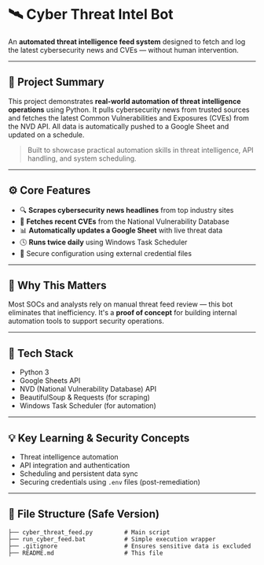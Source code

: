 # 🛰️ Cyber Threat Intel Bot

An **automated threat intelligence feed system** designed to fetch and log the latest cybersecurity news and CVEs — without human intervention.

---

## 📌 Project Summary

This project demonstrates **real-world automation of threat intelligence operations** using Python. It pulls cybersecurity news from trusted sources and fetches the latest Common Vulnerabilities and Exposures (CVEs) from the NVD API. All data is automatically pushed to a Google Sheet and updated on a schedule.

> Built to showcase practical automation skills in threat intelligence, API handling, and system scheduling.

---

## ⚙️ Core Features

- 🔍 **Scrapes cybersecurity news headlines** from top industry sites  
- 🧠 **Fetches recent CVEs** from the National Vulnerability Database  
- 📊 **Automatically updates a Google Sheet** with live threat data  
- 🕓 **Runs twice daily** using Windows Task Scheduler  
- 🔐 Secure configuration using external credential files

---

## 🚀 Why This Matters

Most SOCs and analysts rely on manual threat feed review — this bot eliminates that inefficiency. It's a **proof of concept** for building internal automation tools to support security operations.

---

## 🧰 Tech Stack

- Python 3  
- Google Sheets API  
- NVD (National Vulnerability Database) API  
- BeautifulSoup & Requests (for scraping)  
- Windows Task Scheduler (for automation)

---

## 💡 Key Learning & Security Concepts

- Threat intelligence automation  
- API integration and authentication  
- Scheduling and persistent data sync  
- Securing credentials using `.env` files (post-remediation)

---

## 📁 File Structure (Safe Version)

```plaintext
├── cyber_threat_feed.py         # Main script
├── run_cyber_feed.bat           # Simple execution wrapper
├── .gitignore                   # Ensures sensitive data is excluded
├── README.md                    # This file
